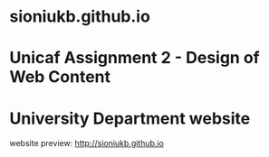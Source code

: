 # sioniukb.github.io
# Unicaf Assignment 2 - Design of Web Content
# University Department website
website preview: http://sioniukb.github.io
